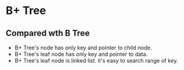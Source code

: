# B+ Tree

## Compared wth B Tree

- B+ Tree's node has only key and pointer to child node.
- B+ Tree's leaf node has only key and pointer to data.
- B+ Tree's leaf node is linked list. it's easy to search range of key.
